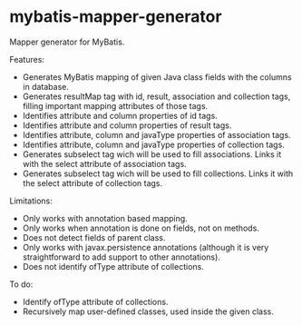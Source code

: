 # mybatis-mapper-generator
Mapper generator for MyBatis.

Features:

* Generates MyBatis mapping of given Java class fields with the columns in database.
* Generates resultMap tag with id, result, association and collection tags, filling important mapping attributes of those tags.
* Identifies attribute and column properties of id tags.
* Identifies attribute and column properties of result tags.
* Identifies attribute, column and javaType properties of association tags.
* Identifies attribute, column and javaType properties of collection tags.
* Generates subselect tag wich will be used to fill associations. Links it with the select attribute of association tags.
* Generates subselect tag wich will be used to fill collections. Links it with the select attribute of collection tags.


Limitations:

* Only works with annotation based mapping.
* Only works when annotation is done on fields, not on methods.
* Does not detect fields of parent class.
* Only works with javax.persistence annotations (although it is very straightforward to add support to other annotations).
* Does not identify ofType attribute of collections.

To do:

* Identify ofType attribute of collections.
* Recursively map user-defined classes, used inside the given class.

